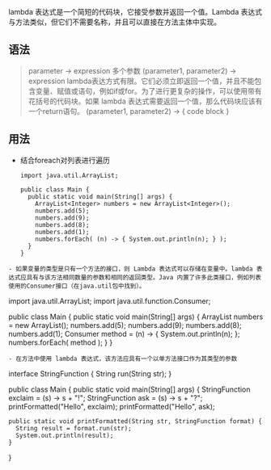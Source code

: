 lambda 表达式是一个简短的代码块，它接受参数并返回一个值。Lambda 表达式与方法类似，但它们不需要名称，并且可以直接在方法主体中实现。
## 语法
> parameter -> expression
多个参数
> (parameter1, parameter2) -> expression
lambda表达方式有限。它们必须立即返回一个值，并且不能包含变量、赋值或语句，例如if或for。为了进行更复杂的操作，可以使用带有花括号的代码块。如果 lambda 表达式需要返回一个值，那么代码块应该有一个return语句。
> (parameter1, parameter2) -> { code block }
## 用法
- 结合foreach对列表进行遍历
  ```
  import java.util.ArrayList;

  public class Main {
    public static void main(String[] args) {
      ArrayList<Integer> numbers = new ArrayList<Integer>();
      numbers.add(5);
      numbers.add(9);
      numbers.add(8);
      numbers.add(1);
      numbers.forEach( (n) -> { System.out.println(n); } );
    }
  }
```
- 如果变量的类型是只有一个方法的接口，则 Lambda 表达式可以存储在变量中。lambda 表达式应具有与该方法相同数量的参数和相同的返回类型。Java 内置了许多此类接口，例如列表使用的Consumer接口（在java.util包中找到）。
```
  import java.util.ArrayList;
  import java.util.function.Consumer;
  
  public class Main {
    public static void main(String[] args) {
      ArrayList<Integer> numbers = new ArrayList<Integer>();
      numbers.add(5);
      numbers.add(9);
      numbers.add(8);
      numbers.add(1);
      Consumer<Integer> method = (n) -> { System.out.println(n); };
      numbers.forEach( method );
    }
  }
```
- 在方法中使用 lambda 表达式，该方法应具有一个以单方法接口作为其类型的参数
```
  interface StringFunction {
    String run(String str);
  }
  
  public class Main {
    public static void main(String[] args) {
      StringFunction exclaim = (s) -> s + "!";
      StringFunction ask = (s) -> s + "?";
      printFormatted("Hello", exclaim);
      printFormatted("Hello", ask);
    
    public static void printFormatted(String str, StringFunction format) {
      String result = format.run(str);
      System.out.println(result);
    }
  }
```

